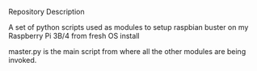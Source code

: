 Repository Description

A set of python scripts used as modules to setup raspbian buster on my Raspberry Pi 3B/4 from fresh OS install

master.py is the main script from where all the other modules are being invoked.

